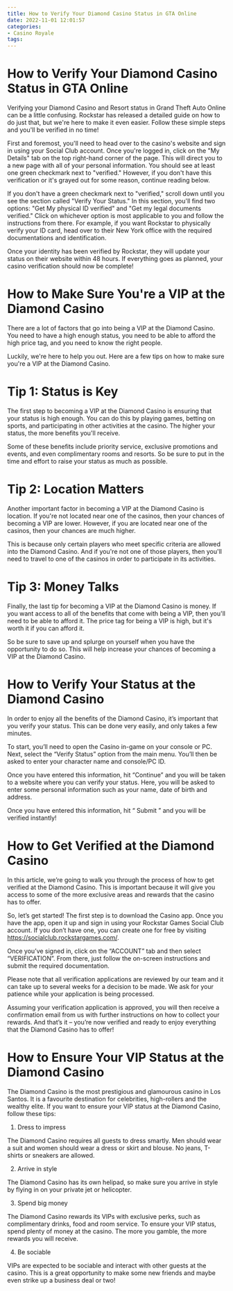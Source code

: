 ```yaml
---
title: How to Verify Your Diamond Casino Status in GTA Online
date: 2022-11-01 12:01:57
categories:
- Casino Royale
tags:
---
```



#  How to Verify Your Diamond Casino Status in GTA Online

Verifying your Diamond Casino and Resort status in Grand Theft Auto Online can be a little confusing. Rockstar has released a detailed guide on how to do just that, but we're here to make it even easier. Follow these simple steps and you'll be verified in no time!

First and foremost, you'll need to head over to the casino's website and sign in using your Social Club account. Once you're logged in, click on the "My Details" tab on the top right-hand corner of the page. This will direct you to a new page with all of your personal information. You should see at least one green checkmark next to "verified." However, if you don't have this verification or it's grayed out for some reason, continue reading below.

If you don't have a green checkmark next to "verified," scroll down until you see the section called "Verify Your Status." In this section, you'll find two options: "Get My physical ID verified" and "Get my legal documents verified." Click on whichever option is most applicable to you and follow the instructions from there. For example, if you want Rockstar to physically verify your ID card, head over to their New York office with the required documentations and identification.

Once your identity has been verified by Rockstar, they will update your status on their website within 48 hours. If everything goes as planned, your casino verification should now be complete!

#  How to Make Sure You're a VIP at the Diamond Casino

There are a lot of factors that go into being a VIP at the Diamond Casino. You need to have a high enough status, you need to be able to afford the high price tag, and you need to know the right people. 

Luckily, we're here to help you out. Here are a few tips on how to make sure you're a VIP at the Diamond Casino.

# Tip 1: Status is Key

The first step to becoming a VIP at the Diamond Casino is ensuring that your status is high enough. You can do this by playing games, betting on sports, and participating in other activities at the casino. The higher your status, the more benefits you'll receive. 

Some of these benefits include priority service, exclusive promotions and events, and even complimentary rooms and resorts. So be sure to put in the time and effort to raise your status as much as possible. 

# Tip 2: Location Matters

Another important factor in becoming a VIP at the Diamond Casino is location. If you're not located near one of the casinos, then your chances of becoming a VIP are lower. However, if you are located near one of the casinos, then your chances are much higher. 

This is because only certain players who meet specific criteria are allowed into the Diamond Casino. And if you're not one of those players, then you'll need to travel to one of the casinos in order to participate in its activities. 

# Tip 3: Money Talks

Finally, the last tip for becoming a VIP at the Diamond Casino is money. If you want access to all of the benefits that come with being a VIP, then you'll need to be able to afford it. The price tag for being a VIP is high, but it's worth it if you can afford it. 

So be sure to save up and splurge on yourself when you have the opportunity to do so. This will help increase your chances of becoming a VIP at the Diamond Casino.

#  How to Verify Your Status at the Diamond Casino

In order to enjoy all the benefits of the Diamond Casino, it’s important that you verify your status. This can be done very easily, and only takes a few minutes.

To start, you’ll need to open the Casino in-game on your console or PC. Next, select the “Verify Status” option from the main menu. You’ll then be asked to enter your character name and console/PC ID.

Once you have entered this information, hit “Continue” and you will be taken to a website where you can verify your status. Here, you will be asked to enter some personal information such as your name, date of birth and address.

Once you have entered this information, hit “ Submit ” and you will be verified instantly!

#  How to Get Verified at the Diamond Casino

In this article, we’re going to walk you through the process of how to get verified at the Diamond Casino. This is important because it will give you access to some of the more exclusive areas and rewards that the casino has to offer.

So, let’s get started! The first step is to download the Casino app. Once you have the app, open it up and sign in using your Rockstar Games Social Club account. If you don’t have one, you can create one for free by visiting https://socialclub.rockstargames.com/.

Once you’ve signed in, click on the “ACCOUNT” tab and then select “VERIFICATION”. From there, just follow the on-screen instructions and submit the required documentation.

Please note that all verification applications are reviewed by our team and it can take up to several weeks for a decision to be made. We ask for your patience while your application is being processed.

Assuming your verification application is approved, you will then receive a confirmation email from us with further instructions on how to collect your rewards. And that’s it – you’re now verified and ready to enjoy everything that the Diamond Casino has to offer!

#  How to Ensure Your VIP Status at the Diamond Casino

The Diamond Casino is the most prestigious and glamourous casino in Los Santos. It is a favourite destination for celebrities, high-rollers and the wealthy elite. If you want to ensure your VIP status at the Diamond Casino, follow these tips:

1. Dress to impress

The Diamond Casino requires all guests to dress smartly. Men should wear a suit and women should wear a dress or skirt and blouse. No jeans, T-shirts or sneakers are allowed.

2. Arrive in style

The Diamond Casino has its own helipad, so make sure you arrive in style by flying in on your private jet or helicopter.

3. Spend big money

The Diamond Casino rewards its VIPs with exclusive perks, such as complimentary drinks, food and room service. To ensure your VIP status, spend plenty of money at the casino. The more you gamble, the more rewards you will receive.

4. Be sociable

VIPs are expected to be sociable and interact with other guests at the casino. This is a great opportunity to make some new friends and maybe even strike up a business deal or two!